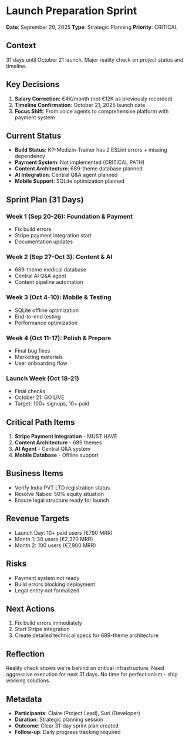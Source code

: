 # Launch Preparation Sprint
**Date**: September 20, 2025
**Type**: Strategic Planning
**Priority**: CRITICAL

## Context
31 days until October 21 launch. Major reality check on project status and timeline.

## Key Decisions
1. **Salary Correction**: €4K/month (not €12K as previously recorded)
2. **Timeline Confirmation**: October 21, 2025 launch date
3. **Focus Shift**: From voice agents to comprehensive platform with payment system

## Current Status
- **Build Status**: KP-Medizin-Trainer has 2 ESLint errors + missing dependency
- **Payment System**: Not implemented (CRITICAL PATH)
- **Content Architecture**: 689-theme database planned
- **AI Integration**: Central Q&A agent planned
- **Mobile Support**: SQLite optimization planned

## Sprint Plan (31 Days)

### Week 1 (Sep 20-26): Foundation & Payment
- Fix build errors
- Stripe payment integration start
- Documentation updates

### Week 2 (Sep 27-Oct 3): Content & AI
- 689-theme medical database
- Central AI Q&A agent
- Content pipeline automation

### Week 3 (Oct 4-10): Mobile & Testing
- SQLite offline optimization
- End-to-end testing
- Performance optimization

### Week 4 (Oct 11-17): Polish & Prepare
- Final bug fixes
- Marketing materials
- User onboarding flow

### Launch Week (Oct 18-21)
- Final checks
- October 21: GO LIVE
- Target: 100+ signups, 10+ paid

## Critical Path Items
1. **Stripe Payment Integration** - MUST HAVE
2. **Content Architecture** - 689 themes
3. **AI Agent** - Central Q&A system
4. **Mobile Database** - Offline support

## Business Items
- Verify India PVT LTD registration status
- Resolve Nabeel 50% equity situation
- Ensure legal structure ready for launch

## Revenue Targets
- Launch Day: 10+ paid users (€790 MRR)
- Month 1: 30 users (€2,370 MRR)
- Month 2: 100 users (€7,900 MRR)

## Risks
- Payment system not ready
- Build errors blocking deployment
- Legal entity not formalized

## Next Actions
1. Fix build errors immediately
2. Start Stripe integration
3. Create detailed technical specs for 689-theme architecture

## Reflection
Reality check shows we're behind on critical infrastructure. Need aggressive execution for next 31 days. No time for perfectionism - ship working solutions.

## Metadata
- **Participants**: Claire (Project Lead), Suri (Developer)
- **Duration**: Strategic planning session
- **Outcome**: Clear 31-day sprint plan created
- **Follow-up**: Daily progress tracking required